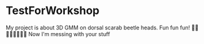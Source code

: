 # TestForWorkshop
My project is about 3D GMM on dorsal scarab beetle heads. Fun fun fun!
🦖🦖🦖🦖🦖🦖🦖🦖
Now I'm messing with your stuff